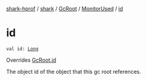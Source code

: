 [shark-hprof](../../../index.md) / [shark](../../index.md) / [GcRoot](../index.md) / [MonitorUsed](index.md) / [id](./id.md)

# id

`val id: `[`Long`](https://kotlinlang.org/api/latest/jvm/stdlib/kotlin/-long/index.html)

Overrides [GcRoot.id](../id.md)

The object id of the object that this gc root references.


